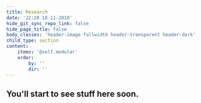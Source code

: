 ```yaml
---
title: Research
date: '22:20 18-11-2018'
hide_git_sync_repo_link: false
hide_page_title: false
body_classes: 'header-image fullwidth header-transparent header-dark'
child_type: section
content:
    items: '@self.modular'
    order:
        by: ''
        dir: ''
---
```


## You'll start to see stuff here soon.
